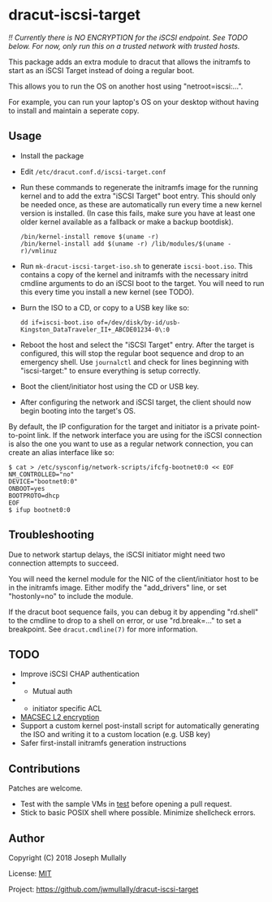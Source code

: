 # dracut-iscsi-target

*!! Currently there is NO ENCRYPTION for the iSCSI endpoint. See TODO
below. For now, only run this on a trusted network with trusted hosts.*

This package adds an extra module to dracut that allows the initramfs to
start as an iSCSI Target instead of doing a regular boot.

This allows you to run the OS on another host using "netroot=iscsi:...".

For example, you can run your laptop's OS on your desktop without having
to install and maintain a seperate copy.


## Usage

- Install the package

- Edit `/etc/dracut.conf.d/iscsi-target.conf`

- Run these commands to regenerate the initramfs image for the running
  kernel and to add the extra "iSCSI Target" boot entry. This should
  only be needed once, as these are automatically run every time a new
  kernel version is installed. (In case this fails, make sure you have
  at least one older kernel available as a fallback or make a backup 
  bootdisk).

    ```
    /bin/kernel-install remove $(uname -r)
    /bin/kernel-install add $(uname -r) /lib/modules/$(uname -r)/vmlinuz
    ```

- Run `mk-dracut-iscsi-target-iso.sh` to generate `iscsi-boot.iso`.
  This contains a copy of the kernel and initramfs with the necessary
  initrd cmdline arguments to do an iSCSI boot to the target. You will
  need to run this every time you install a new kernel (see TODO).

- Burn the ISO to a CD, or copy to a USB key like so:

    ```
    dd if=iscsi-boot.iso of=/dev/disk/by-id/usb-Kingston_DataTraveler_II+_ABCDE01234-0\:0
    ```

- Reboot the host and select the "iSCSI Target" entry. After the target
  is configured, this will stop the regular boot sequence and drop to an
  emergency shell. Use `journalctl` and check for lines beginning with
  "iscsi-target:" to ensure everything is setup correctly.

- Boot the client/initiator host using the CD or USB key.

- After configuring the network and iSCSI target, the client should
  now begin booting into the target's OS.

By default, the IP configuration for the target and initiator is a
private point-to-point link. If the network interface you are using for
the iSCSI connection is also the one you want to use as a regular
network connection, you can create an alias interface like so:

    $ cat > /etc/sysconfig/network-scripts/ifcfg-bootnet0:0 << EOF
    NM_CONTROLLED="no"
    DEVICE="bootnet0:0"
    ONBOOT=yes
    BOOTPROTO=dhcp
    EOF
    $ ifup bootnet0:0


## Troubleshooting

Due to network startup delays, the iSCSI initiator might need two
connection attempts to succeed.

You will need the kernel module for the NIC of the client/initiator
host to be in the initramfs image. Either modify the "add_drivers"
line, or set "hostonly=no" to include the module.

If the dracut boot sequence fails, you can debug it by appending
"rd.shell" to the cmdline to drop to a shell on error, or use
"rd.break=..." to set a breakpoint. See `dracut.cmdline(7)` for more
information.


## TODO

- Improve iSCSI CHAP authentication
- - Mutual auth
- - initiator specific ACL
- [MACSEC L2 encryption](https://developers.redhat.com/blog/2016/10/14/macsec-a-different-solution-to-encrypt-network-traffic/)
- Support a custom kernel post-install script for automatically 
  generating the ISO and writing it to a custom location (e.g. USB key)
- Safer first-install initramfs generation instructions


## Contributions

Patches are welcome.

- Test with the sample VMs in [test](./test) before opening a pull 
  request.
- Stick to basic POSIX shell where possible. Minimize shellcheck errors.


## Author

Copyright (C) 2018 Joseph Mullally

License: [MIT](./LICENCE.txt)

Project: https://github.com/jwmullally/dracut-iscsi-target
